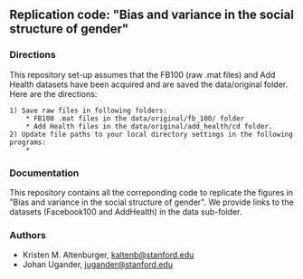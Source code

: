 ## Replication code: "Bias and variance in the social structure of gender"


### Directions

This repository set-up assumes that the FB100 (raw .mat files) and Add Health datasets have been acquired and are saved the data/original folder. Here are the directions:

    1) Save raw files in following folders: 
        * FB100 .mat files in the data/original/fb_100/ folder 
        * Add Health files in the data/original/add_health/cd folder.
    2) Update file paths to your local directory settings in the following programs:
        * 

### Documentation

This repository contains all the correponding code to replicate the figures in "Bias and variance in the social structure of gender". We provide links to the datasets (Facebook100 and AddHealth) in the data sub-folder. 

### Authors
* Kristen M. Altenburger, kaltenb@stanford.edu
* Johan Ugander, jugander@stanford.edu
